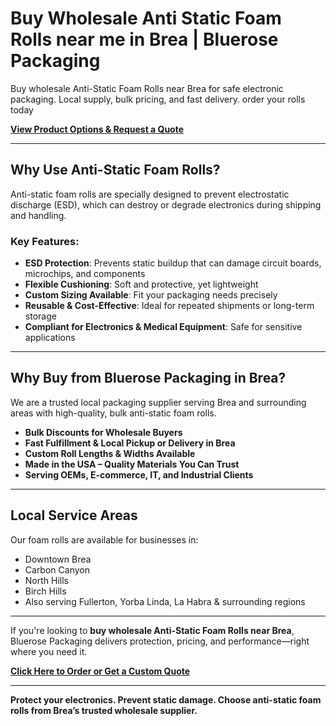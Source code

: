 # Buy Wholesale Anti Static Foam Rolls near me in Brea |  Bluerose Packaging

Buy wholesale Anti-Static Foam Rolls near Brea for safe electronic packaging. Local supply, bulk pricing, and fast delivery. order your rolls today

**[View Product Options & Request a Quote](https://www.bluerosepackaging.com/product/anti-static-foam-rolls/)**

---

## Why Use Anti-Static Foam Rolls?

Anti-static foam rolls are specially designed to prevent electrostatic discharge (ESD), which can destroy or degrade electronics during shipping and handling.

### Key Features:
- **ESD Protection**: Prevents static buildup that can damage circuit boards, microchips, and components  
- **Flexible Cushioning**: Soft and protective, yet lightweight  
- **Custom Sizing Available**: Fit your packaging needs precisely  
- **Reusable & Cost-Effective**: Ideal for repeated shipments or long-term storage  
- **Compliant for Electronics & Medical Equipment**: Safe for sensitive applications

---

## Why Buy from Bluerose Packaging in Brea?

We are a trusted local packaging supplier serving Brea and surrounding areas with high-quality, bulk anti-static foam rolls.

- **Bulk Discounts for Wholesale Buyers**  
- **Fast Fulfillment & Local Pickup or Delivery in Brea**  
- **Custom Roll Lengths & Widths Available**  
- **Made in the USA – Quality Materials You Can Trust**  
- **Serving OEMs, E-commerce, IT, and Industrial Clients**

---

## Local Service Areas

Our foam rolls are available for businesses in:
- Downtown Brea  
- Carbon Canyon  
- North Hills  
- Birch Hills  
- Also serving Fullerton, Yorba Linda, La Habra & surrounding regions

---

If you're looking to **buy wholesale Anti-Static Foam Rolls near Brea**, Bluerose Packaging delivers protection, pricing, and performance—right where you need it.

**[Click Here to Order or Get a Custom Quote](https://www.bluerosepackaging.com/product/anti-static-foam-rolls/)**

---

**Protect your electronics. Prevent static damage. Choose anti-static foam rolls from Brea’s trusted wholesale supplier.**

